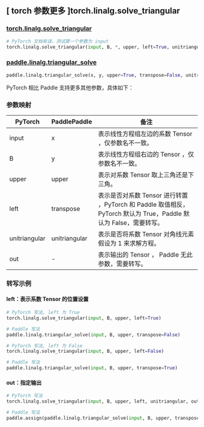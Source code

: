 ## [ torch 参数更多 ]torch.linalg.solve_triangular

### [torch.linalg.solve_triangular](https://pytorch.org/docs/stable/generated/torch.linalg.solve_triangular.html?highlight=torch+linalg+solve_triangular#torch.linalg.solve_triangular)

```python
# PyTorch 文档有误，测试第一个参数为 input
torch.linalg.solve_triangular(input, B, *, upper, left=True, unitriangular=False, out=None)
```

### [paddle.linalg.triangular_solve](https://www.paddlepaddle.org.cn/documentation/docs/zh/develop/api/paddle/linalg/triangular_solve_cn.html)

```python
paddle.linalg.triangular_solve(x, y, upper=True, transpose=False, unitriangular=False, name=None)
```

PyTorch 相比 Paddle 支持更多其他参数，具体如下：

### 参数映射

| PyTorch       | PaddlePaddle  | 备注                                                                                                              |
| ------------- | ------------- | ----------------------------------------------------------------------------------------------------------------- |
| input         | x             | 表示线性方程组左边的系数 Tensor ，仅参数名不一致。                                                                |
| B             | y             | 表示线性方程组右边的 Tensor ，仅参数名不一致。                                                                    |
| upper         | upper         | 表示对系数 Tensor 取上三角还是下三角。                                                                            |
| left          | transpose     | 表示是否对系数 Tensor 进行转置 ，PyTorch 和 Paddle 取值相反，PyTorch 默认为 True，Paddle 默认为 False，需要转写。 |
| unitriangular | unitriangular | 表示是否将系数 Tensor 对角线元素假设为 1 来求解方程。                                                             |
| out           | -             | 表示输出的 Tensor ， Paddle 无此参数，需要转写。                                                                  |

### 转写示例

#### left：表示系数 Tensor 的位置设置

```python
# PyTorch 写法, left 为 True
torch.linalg.solve_triangular(input, B, upper, left=True)

# Paddle 写法
paddle.linalg.triangular_solve(input, B, upper, transpose=False)

# PyTorch 写法, left 为 False
torch.linalg.solve_triangular(input, B, upper, left=False)

# Paddle 写法
paddle.linalg.triangular_solve(input, B, upper, transpose=True)
```

#### out：指定输出

```python
# PyTorch 写法
torch.linalg.solve_triangular(input, B, upper, left, unitriangular, out=y)

# Paddle 写法
paddle.assign(paddle.linalg.triangular_solve(input, B, upper, transpose, unitriangular) , y)
```
